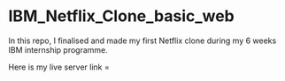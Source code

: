 # IBM_Netflix_Clone_basic_web


In this repo, I finalised and made my first Netflix clone during my 6 weeks IBM internship programme.

Here is my live server link = 
